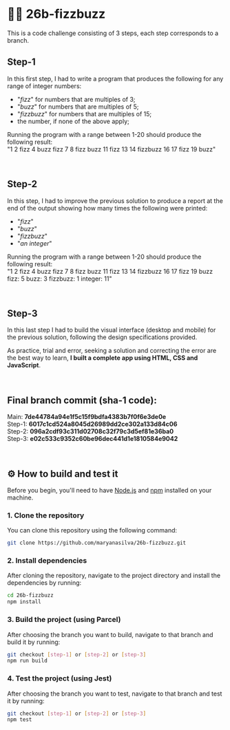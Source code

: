 # 👩‍💻 26b-fizzbuzz
This is a code challenge consisting of 3 steps, each step corresponds to a branch.

## Step-1
In this first step, I had to write a program that produces the following for any range of integer numbers:

  - "<i>fizz</i>" for numbers that are multiples of 3;
  - "<i>buzz</i>" for numbers that are multiples of 5;
  - "<i>fizzbuzz</i>" for numbers that are multiples of 15;
  - the number, if none of the above apply; 

Running the program with a range between 1-20 should produce the following result: <br>
"1 2 fizz 4 buzz fizz 7 8 fizz buzz 11 fizz 13 14 fizzbuzz 16 17 fizz 19 buzz"

<br>

## Step-2
In this step, I had to improve the previous solution to produce a report at the end of the output showing how many times the following were printed:

  - "<i>fizz</i>"
  - "<i>buzz</i>"
  - "<i>fizzbuzz</i>"
  - "<i>an integer</i>"

Running the program with a range between 1-20 should produce the following result: <br>
"1 2 fizz 4 buzz fizz 7 8 fizz buzz 11 fizz 13 14 fizzbuzz 16 17 fizz 19 buzz fizz: 5 buzz: 3 fizzbuzz: 1 integer: 11"

<br>

## Step-3
In this last step I had to build the visual interface (desktop and mobile) for the previous solution, following the design specifications provided.

As practice, trial and error, seeking a solution and correcting the error are the best way to learn, **I built a complete app using HTML, CSS and JavaScript**.

<br>

## Final branch commit (sha-1 code):
Main: <b>7de44784a94e1f5c15f9bdfa4383b7f0f6e3de0e</b> <br>
Step-1: <b>6017c1cd524a8045d26989dd2ce302a133d84c06</b> <br>
Step-2: <b>096a2cdf93c311d02708c32f79c3d5ef81e36ba0</b> <br>
Step-3: <b>e02c533c9352c60be96dec441d1e1810584e9042</b> <br>

<br>

## ⚙ How to build and test it

Before you begin, you'll need to have [Node.js](https://nodejs.org/) and [npm](https://www.npmjs.com/) installed on your machine.

### 1. Clone the repository

You can clone this repository using the following command:

```bash
git clone https://github.com/maryanasilva/26b-fizzbuzz.git
```

### 2. Install dependencies

After cloning the repository, navigate to the project directory and install the dependencies by running:

```bash
cd 26b-fizzbuzz
npm install
```

### 3. Build the project (using Parcel)

After choosing the branch you want to build, navigate to that branch and build it by running:

```bash
git checkout [step-1] or [step-2] or [step-3]
npm run build
```

### 4. Test the project (using Jest)

After choosing the branch you want to test, navigate to that branch and test it by running:

```bash
git checkout [step-1] or [step-2] or [step-3]
npm test
```

